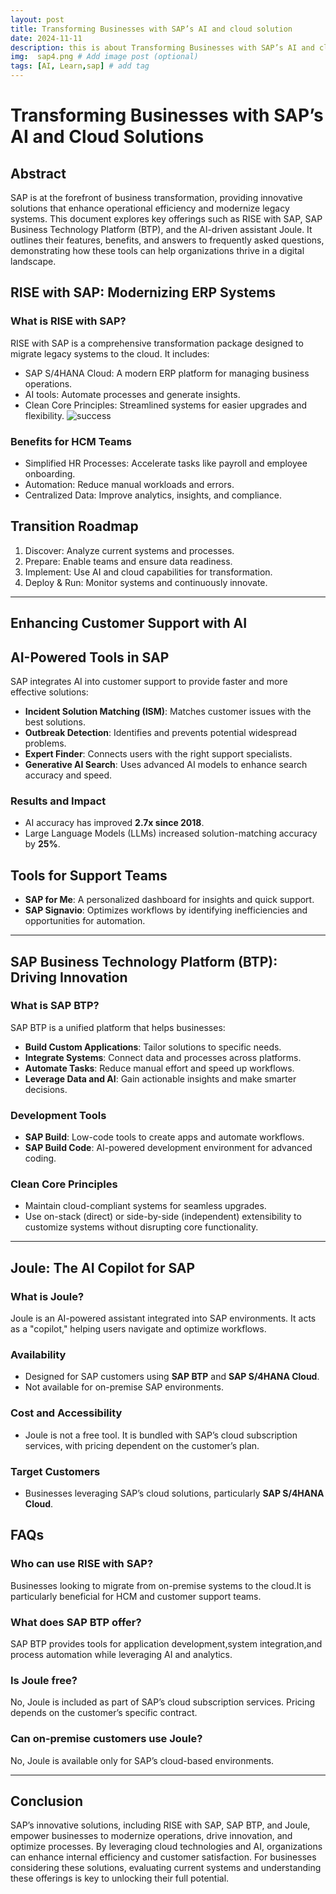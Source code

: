 ```yaml
---
layout: post
title: Transforming Businesses with SAP’s AI and cloud solution
date: 2024-11-11 
description: this is about Transforming Businesses with SAP’s AI and cloud solution
img:  sap4.png # Add image post (optional)
tags: [AI, Learn,sap] # add tag
---
```

# Transforming Businesses with SAP’s AI and Cloud Solutions


## Abstract


SAP is at the forefront of business transformation, providing innovative solutions that enhance operational efficiency and modernize legacy systems. This document explores key offerings such as RISE with SAP, SAP Business Technology Platform (BTP), and the AI-driven assistant Joule. It outlines their features, benefits, and answers to frequently asked questions, demonstrating how these tools can help organizations thrive in a digital landscape.

## RISE with SAP: Modernizing ERP Systems

### What is RISE with SAP?


RISE with SAP is a comprehensive transformation package designed to migrate legacy systems to the cloud. It includes:

- SAP S/4HANA Cloud: A modern ERP platform for managing business operations.
- AI tools: Automate processes and generate insights.
- Clean Core Principles: Streamlined systems for easier upgrades and flexibility.
![success]({{site.baseurl}}/assets/img/AITools2.png)
### Benefits for HCM Teams

- Simplified HR Processes: Accelerate tasks like payroll and employee onboarding.
- Automation: Reduce manual workloads and errors.
- Centralized Data: Improve analytics, insights, and compliance.

## Transition Roadmap

1. Discover: Analyze current systems and processes.
2. Prepare: Enable teams and ensure data readiness.
3. Implement: Use AI and cloud capabilities for transformation.
4. Deploy & Run: Monitor systems and continuously innovate.

---

## Enhancing Customer Support with AI

## AI-Powered Tools in SAP

SAP integrates AI into customer support to provide faster and more effective solutions:

- **Incident Solution Matching (ISM)**: Matches customer issues with the best solutions.
- **Outbreak Detection**: Identifies and prevents potential widespread problems.
- **Expert Finder**: Connects users with the right support specialists.
- **Generative AI Search**: Uses advanced AI models to enhance search accuracy and speed.

### Results and Impact

- AI accuracy has improved **2.7x since 2018**.
- Large Language Models (LLMs) increased solution-matching accuracy by **25%**.

## Tools for Support Teams

- **SAP for Me**: A personalized dashboard for insights and quick support.
- **SAP Signavio**: Optimizes workflows by identifying inefficiencies and opportunities for automation.

---

## SAP Business Technology Platform (BTP): Driving Innovation

### What is SAP BTP?

SAP BTP is a unified platform that helps businesses:

- **Build Custom Applications**: Tailor solutions to specific needs.
- **Integrate Systems**: Connect data and processes across platforms.
- **Automate Tasks**: Reduce manual effort and speed up workflows.
- **Leverage Data and AI**: Gain actionable insights and make smarter decisions.

### Development Tools

- **SAP Build**: Low-code tools to create apps and automate workflows.
- **SAP Build Code**: AI-powered development environment for advanced coding.

### Clean Core Principles

- Maintain cloud-compliant systems for seamless upgrades.
- Use on-stack (direct) or side-by-side (independent) extensibility to customize systems without disrupting core functionality.

---

## Joule: The AI Copilot for SAP

### What is Joule?

Joule is an AI-powered assistant integrated into SAP environments. It acts as a "copilot," helping users navigate and optimize workflows.

### Availability

- Designed for SAP customers using **SAP BTP** and **SAP S/4HANA Cloud**.
- Not available for on-premise SAP environments.

### Cost and Accessibility

- Joule is not a free tool. It is bundled with SAP’s cloud subscription services, with pricing dependent on the customer’s plan.

### Target Customers

- Businesses leveraging SAP’s cloud solutions, particularly **SAP S/4HANA Cloud**.

## FAQs

### Who can use RISE with SAP?

Businesses looking to migrate from on-premise systems to the cloud.It is particularly
beneficial for HCM and customer support teams.

### What does SAP BTP offer?

SAP BTP provides tools for application development,system integration,and process
automation while leveraging AI and analytics.

### Is Joule free?

No, Joule is included as part of SAP’s cloud subscription services. Pricing depends on the customer’s specific contract.

### Can on-premise customers use Joule?

No, Joule is available only for SAP’s cloud-based environments.

---

## Conclusion

SAP’s innovative solutions, including RISE with SAP, SAP BTP, and Joule, empower businesses to modernize operations, drive innovation, and optimize processes. By leveraging cloud technologies and AI, organizations can enhance internal efficiency and customer satisfaction.
For businesses considering these solutions, evaluating current systems and understanding these offerings is key to unlocking their full potential.


